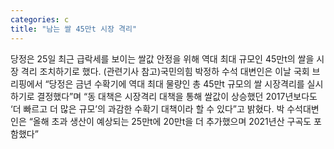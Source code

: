 ```yaml
---
categories: c
title: "남는 쌀 45만t 시장 격리"
---
```

당정은 25일 최근 급락세를 보이는 쌀값 안정을 위해 역대 최대 규모인 45만t의 쌀을 시장 격리 조치하기로 했다. (관련기사 참고)국민의힘 박정하 수석 대변인은 이날 국회 브리핑에서 “당정은 금년 수확기에 역대 최대 물량인 총 45만t 규모의 쌀 시장격리를 실시하기로 결정했다”며 “동 대책은 시장격리 대책을 통해 쌀값이 상승했던 2017년보다도 ‘더 빠르고 더 많은 규모’의 과감한 수확기 대책이라 할 수 있다”고 밝혔다. 박 수석대변인은 “올해 초과 생산이 예상되는 25만t에 20만t을 더 추가했으며 2021년산 구곡도 포함했다”